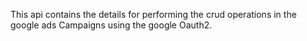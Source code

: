 This api contains the details for performing the crud operations in the google ads Campaigns using the google Oauth2.
